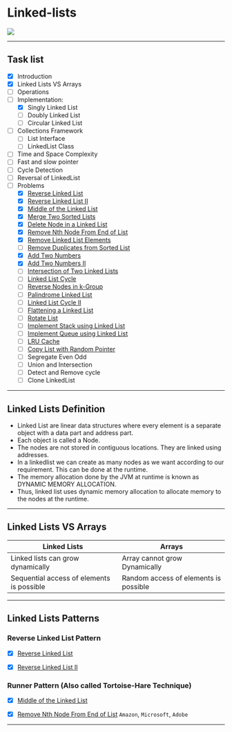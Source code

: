 # Linked-lists

<p><img src="https://upload.wikimedia.org/wikipedia/commons/6/6d/Singly-linked-list.svg"></p>

<hr />

## Task list

- [x] Introduction
- [x] Linked Lists VS Arrays
- [ ] Operations
- [ ] Implementation:
	- [x] Singly Linked List
	- [ ] Doubly Linked List
	- [ ] Circular Linked List
- [ ] Collections Framework
	- [ ] List Interface
	- [ ] LinkedList Class
- [ ] Time and Space Complexity
- [ ] Fast and slow pointer
- [ ] Cycle Detection
- [ ] Reversal of LinkedList
- [ ] Problems
	- [x] [Reverse Linked List](https://leetcode.com/problems/reverse-linked-list/)
	- [x] [Reverse Linked List II](https://leetcode.com/problems/reverse-linked-list-ii/)
	- [x] [Middle of the Linked List](https://leetcode.com/problems/middle-of-the-linked-list/)
	- [x] [Merge Two Sorted Lists](https://leetcode.com/problems/merge-two-sorted-lists/)
	- [x] [Delete Node in a Linked List](https://leetcode.com/problems/delete-node-in-a-linked-list/)
	- [x] [Remove Nth Node From End of List](https://leetcode.com/problems/remove-nth-node-from-end-of-list/submissions/)
	- [x] [Remove Linked List Elements](https://leetcode.com/problems/remove-linked-list-elements/)
	- [ ] [Remove Duplicates from Sorted List](https://leetcode.com/problems/remove-duplicates-from-sorted-list/)
	- [x] [Add Two Numbers](https://leetcode.com/problems/add-two-numbers/)
	- [x] [Add Two Numbers II](https://leetcode.com/problems/add-two-numbers-ii/)
	- [ ] [Intersection of Two Linked Lists](https://leetcode.com/problems/intersection-of-two-linked-lists/)
	- [ ] [Linked List Cycle](https://leetcode.com/problems/linked-list-cycle/)
	- [ ] [Reverse Nodes in k-Group](https://leetcode.com/problems/reverse-nodes-in-k-group/)
	- [ ] [Palindrome Linked List](https://leetcode.com/problems/palindrome-linked-list/)
	- [ ] [Linked List Cycle II](https://leetcode.com/problems/linked-list-cycle-ii/)
	- [ ] [Flattening a Linked List](https://practice.geeksforgeeks.org/problems/flattening-a-linked-list/1#)
	- [ ] [Rotate List](https://leetcode.com/problems/rotate-list/) 
	- [ ] [Implement Stack using Linked List](https://practice.geeksforgeeks.org/problems/implement-stack-using-linked-list/1)
	- [ ] [Implement Queue using Linked List](https://practice.geeksforgeeks.org/problems/implement-queue-using-linked-list/1)
	- [ ] [LRU Cache](https://leetcode.com/problems/lru-cache/)
	- [ ] [Copy List with Random Pointer](https://leetcode.com/problems/copy-list-with-random-pointer/)
	- [ ] Segregate Even Odd
	- [ ] Union and Intersection
	- [ ] Detect and Remove cycle
	- [ ] Clone LinkedList

<hr />

## Linked Lists Definition

- Linked List are linear data structures where every element is a separate object with a data part and address part. 
- Each object is called a Node. 
- The nodes are not stored in contiguous locations. They are linked using addresses.
- In a linkedlist we can create as many nodes as we want according to our requirement. This can be done at the runtime. 
- The memory allocation done by the JVM at runtime is known as DYNAMIC MEMORY ALLOCATION. 
- Thus, linked list uses dynamic memory allocation to allocate memory to the nodes at the runtime.

<hr />


## Linked Lists VS Arrays

| Linked Lists                              | Arrays                                |
| ------------                              | -----------                           |
| Linked lists can grow dynamically         | Array cannot grow Dynamically         |
| Sequential access of elements is possible | Random access of elements is possible |


---


## Linked Lists Patterns

### Reverse Linked List Pattern

- [x] [Reverse Linked List](https://leetcode.com/problems/reverse-linked-list/)
- [x] [Reverse Linked List II](https://leetcode.com/problems/reverse-linked-list-ii/)


### Runner Pattern (Also called Tortoise-Hare Technique)

- [x] [Middle of the Linked List](https://leetcode.com/problems/middle-of-the-linked-list/)
- [x] [Remove Nth Node From End of List](https://leetcode.com/problems/remove-nth-node-from-end-of-list/submissions/) `Amazon`, `Microsoft`, `Adobe`


---
